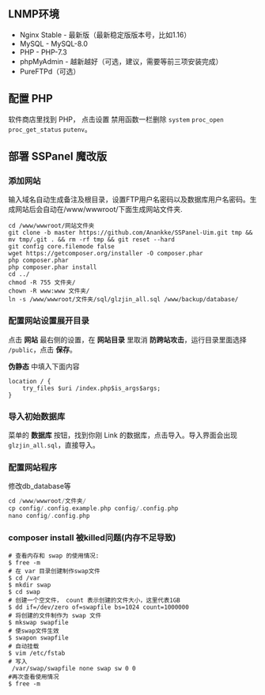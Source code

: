 ## LNMP环境

- Nginx Stable - 最新版（最新稳定版版本号，比如1.16）
- MySQL - MySQL-8.0
- PHP - PHP-7.3
- phpMyAdmin - 越新越好（可选，建议，需要等前三项安装完成）
- PureFTPd（可选）

## 配置 PHP

软件商店里找到 PHP， 点击设置 禁用函数一栏删除 `system` `proc_open` `proc_get_status` `putenv`。 

## 部署 SSPanel 魔改版

### 添加网站

输入域名自动生成备注及根目录，设置FTP用户名密码以及数据库用户名密码。生成网站后会自动在/www/wwwroot/下面生成网站文件夹.

```shell
cd /www/wwwroot/网站文件夹
git clone -b master https://github.com/Anankke/SSPanel-Uim.git tmp && mv tmp/.git . && rm -rf tmp && git reset --hard
git config core.filemode false
wget https://getcomposer.org/installer -O composer.phar
php composer.phar
php composer.phar install
cd ../
chmod -R 755 文件夹/
chown -R www:www 文件夹/
ln -s /www/wwwroot/文件夹/sql/glzjin_all.sql /www/backup/database/
```

### 配置网站设置展开目录

点击 **网站** 最右侧的设置，在 **网站目录** 里取消 **防跨站攻击**，运行目录里面选择 `/public`，点击 **保存**。

 **伪静态** 中填入下面内容 

```nginx
location / {
    try_files $uri /index.php$is_args$args;
}
```

### 导入初始数据库

菜单的 **数据库** 按钮，找到你刚 Link 的数据库，点击导入。导入界面会出现 `glzjin_all.sql`，直接导入。

### 配置网站程序

修改db_database等

```php
cd /www/wwwroot/文件夹/
cp config/.config.example.php config/.config.php
nano config/.config.php
```

### composer install 被killed问题(内存不足导致)
```shell
# 查看内存和 swap 的使用情况:
$ free -m
# 在 var 目录创建制作swap文件
$ cd /var
$ mkdir swap
$ cd swap
# 创建一个空文件， count 表示创建的文件大小，这里代表1GB
$ dd if=/dev/zero of=swapfile bs=1024 count=1000000          
# 将创建的文件制作为 swap 文件 
$ mkswap swapfile
# 使swap文件生效
$ swapon swapfile
# 自动挂载
$ vim /etc/fstab
# 写入
 /var/swap/swapfile none swap sw 0 0
#再次查看使用情况
$ free -m
```

